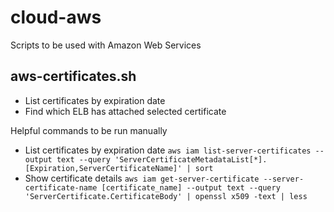 # cloud-aws
Scripts to be used with Amazon Web Services

aws-certificates.sh
-------------------
* List certificates by expiration date
* Find which ELB has attached selected certificate

Helpful commands to be run manually
* List certificates by expiration date
`aws iam list-server-certificates --output text --query 'ServerCertificateMetadataList[*].[Expiration,ServerCertificateName]' | sort`
* Show certificate details
`aws iam get-server-certificate --server-certificate-name [certificate_name] --output text --query 'ServerCertificate.CertificateBody' | openssl x509 -text | less`
